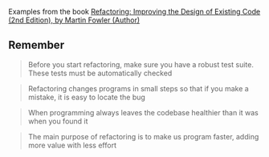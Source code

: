Examples from the book [Refactoring: Improving the Design of Existing Code (2nd Edition), by Martin Fowler (Author)](https://martinfowler.com/articles/refactoring-2nd-ed.html)

## Remember

> Before you start refactoring, make sure you have a robust test suite. These tests must be automatically checked

> Refactoring changes programs in small steps so that if you make a mistake, it is easy to locate the bug

> When programming always leaves the codebase healthier than it was when you found it

> The main purpose of refactoring is to make us program faster, adding more value with less effort
